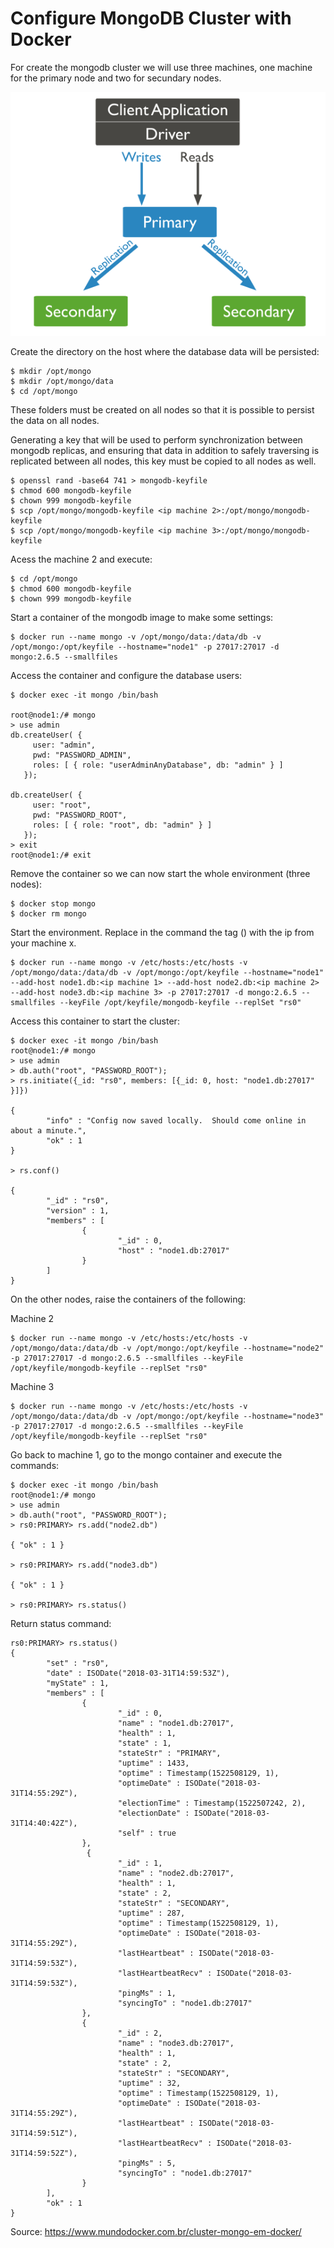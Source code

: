 # Configure MongoDB Cluster with Docker

For create the mongodb cluster we will use three machines, one machine for the primary node and two for secundary nodes.

![MongoDB Cluster](https://github.com/Polyane/dataprovenance/blob/master/MongoDB/mongoCluster.PNG)

Create the directory on the host where the database data will be persisted:

```
$ mkdir /opt/mongo
$ mkdir /opt/mongo/data
$ cd /opt/mongo
```

These folders must be created on all nodes so that it is possible to persist the data on all nodes.

Generating a key that will be used to perform synchronization between mongodb replicas, and ensuring that data in addition to safely traversing is replicated between all nodes, this key must be copied to all nodes as well.

```
$ openssl rand -base64 741 > mongodb-keyfile
$ chmod 600 mongodb-keyfile
$ chown 999 mongodb-keyfile
$ scp /opt/mongo/mongodb-keyfile <ip machine 2>:/opt/mongo/mongodb-keyfile
$ scp /opt/mongo/mongodb-keyfile <ip machine 3>:/opt/mongo/mongodb-keyfile
```

Acess the machine 2 and execute:

```
$ cd /opt/mongo
$ chmod 600 mongodb-keyfile
$ chown 999 mongodb-keyfile

```

Start a container of the mongodb image to make some settings:

```
$ docker run --name mongo -v /opt/mongo/data:/data/db -v /opt/mongo:/opt/keyfile --hostname="node1" -p 27017:27017 -d mongo:2.6.5 --smallfiles
```

Access the container and configure the database users:

```
$ docker exec -it mongo /bin/bash

root@node1:/# mongo
> use admin
db.createUser( {
     user: "admin",
     pwd: "PASSWORD_ADMIN",
     roles: [ { role: "userAdminAnyDatabase", db: "admin" } ]
   });

db.createUser( {
     user: "root",
     pwd: "PASSWORD_ROOT",
     roles: [ { role: "root", db: "admin" } ]
   });
> exit
root@node1:/# exit
```

Remove the container so we can now start the whole environment (three nodes):

```
$ docker stop mongo
$ docker rm mongo
```

Start the environment. Replace in the command the tag (<ip machine x>) with the ip from your machine x.

```
$ docker run --name mongo -v /etc/hosts:/etc/hosts -v /opt/mongo/data:/data/db -v /opt/mongo:/opt/keyfile --hostname="node1" --add-host node1.db:<ip machine 1> --add-host node2.db:<ip machine 2> --add-host node3.db:<ip machine 3> -p 27017:27017 -d mongo:2.6.5 --smallfiles --keyFile /opt/keyfile/mongodb-keyfile --replSet "rs0"
```

Access this container to start the cluster:

```
$ docker exec -it mongo /bin/bash
root@node1:/# mongo
> use admin
> db.auth("root", "PASSWORD_ROOT");
> rs.initiate({_id: "rs0", members: [{_id: 0, host: "node1.db:27017" }]})

{
        "info" : "Config now saved locally.  Should come online in about a minute.",
        "ok" : 1
}

> rs.conf()

{
        "_id" : "rs0",
        "version" : 1,
        "members" : [
                {
                        "_id" : 0,
                        "host" : "node1.db:27017"
                }
        ]
}
```

On the other nodes, raise the containers of the following:

Machine 2

```
$ docker run --name mongo -v /etc/hosts:/etc/hosts -v /opt/mongo/data:/data/db -v /opt/mongo:/opt/keyfile --hostname="node2" -p 27017:27017 -d mongo:2.6.5 --smallfiles --keyFile /opt/keyfile/mongodb-keyfile --replSet "rs0"
```

Machine 3

```
$ docker run --name mongo -v /etc/hosts:/etc/hosts -v /opt/mongo/data:/data/db -v /opt/mongo:/opt/keyfile --hostname="node3" -p 27017:27017 -d mongo:2.6.5 --smallfiles --keyFile /opt/keyfile/mongodb-keyfile --replSet "rs0"
```

Go back to machine 1, go to the mongo container and execute the commands:

```
$ docker exec -it mongo /bin/bash
root@node1:/# mongo
> use admin
> db.auth("root", "PASSWORD_ROOT");
> rs0:PRIMARY> rs.add("node2.db") 

{ "ok" : 1 }

> rs0:PRIMARY> rs.add("node3.db") 

{ "ok" : 1 }

> rs0:PRIMARY> rs.status()
```

Return status command:

```
rs0:PRIMARY> rs.status()
{
        "set" : "rs0",
        "date" : ISODate("2018-03-31T14:59:53Z"),
        "myState" : 1,
        "members" : [
                {
                        "_id" : 0,
                        "name" : "node1.db:27017",
                        "health" : 1,
                        "state" : 1,
                        "stateStr" : "PRIMARY",
                        "uptime" : 1433,
                        "optime" : Timestamp(1522508129, 1),
                        "optimeDate" : ISODate("2018-03-31T14:55:29Z"),
                        "electionTime" : Timestamp(1522507242, 2),
                        "electionDate" : ISODate("2018-03-31T14:40:42Z"),
                        "self" : true
                },
                 {
                        "_id" : 1,
                        "name" : "node2.db:27017",
                        "health" : 1,
                        "state" : 2,
                        "stateStr" : "SECONDARY",
                        "uptime" : 287,
                        "optime" : Timestamp(1522508129, 1),
                        "optimeDate" : ISODate("2018-03-31T14:55:29Z"),
                        "lastHeartbeat" : ISODate("2018-03-31T14:59:53Z"),
                        "lastHeartbeatRecv" : ISODate("2018-03-31T14:59:53Z"),
                        "pingMs" : 1,
                        "syncingTo" : "node1.db:27017"
                },
                {
                        "_id" : 2,
                        "name" : "node3.db:27017",
                        "health" : 1,
                        "state" : 2,
                        "stateStr" : "SECONDARY",
                        "uptime" : 32,
                        "optime" : Timestamp(1522508129, 1),
                        "optimeDate" : ISODate("2018-03-31T14:55:29Z"),
                        "lastHeartbeat" : ISODate("2018-03-31T14:59:51Z"),
                        "lastHeartbeatRecv" : ISODate("2018-03-31T14:59:52Z"),
                        "pingMs" : 5,
                        "syncingTo" : "node1.db:27017"
                }
        ],
        "ok" : 1
}
```
Source: https://www.mundodocker.com.br/cluster-mongo-em-docker/
